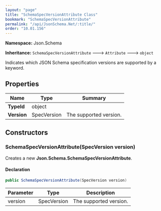 ```yaml
---
layout: "page"
title: "SchemaSpecVersionAttribute Class"
bookmark: "SchemaSpecVersionAttribute"
permalink: "/api/JsonSchema.Net/:title/"
order: "10.01.156"
---
```

**Namespace:** Json.Schema

**Inheritance:**
`SchemaSpecVersionAttribute`
 🡒 
`Attribute`
 🡒 
`object`

Indicates which JSON Schema specification versions are supported by a keyword.

## Properties

| Name | Type | Summary |
|---|---|---|
| **TypeId** | object |  |
| **Version** | SpecVersion | The supported version. |

## Constructors

### SchemaSpecVersionAttribute(SpecVersion version)

Creates a new **Json.Schema.SchemaSpecVersionAttribute**.

#### Declaration

```c#
public SchemaSpecVersionAttribute(SpecVersion version)
```

| Parameter | Type | Description |
|---|---|---|
| version | SpecVersion | The supported version. |


